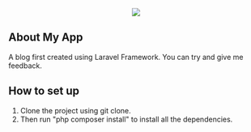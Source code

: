 <p align="center"><img src="https://laravel.com/assets/img/components/logo-laravel.svg"></p>


## About My App
A blog first created using Laravel Framework. You can try and give me feedback.

## How to set up
1. Clone the project using git clone.
2. Then run "php composer install" to install all the dependencies.